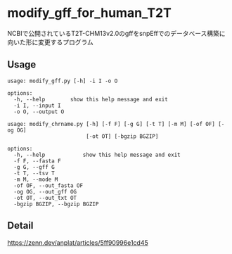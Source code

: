 # modify_gff_for_human_T2T
NCBIで公開されているT2T-CHM13v2.0のgffをsnpEffでのデータベース構築に向いた形に変更するプログラム

## Usage
```
usage: modify_gff.py [-h] -i I -o O

options:
  -h, --help        show this help message and exit
  -i I, --input I
  -o O, --output O
```

```
usage: modify_chrname.py [-h] [-f F] [-g G] [-t T] [-m M] [-of OF] [-og OG]
                         [-ot OT] [-bgzip BGZIP]

options:
  -h, --help            show this help message and exit
  -f F, --fasta F
  -g G, --gff G
  -t T, --tsv T
  -m M, --mode M
  -of OF, --out_fasta OF
  -og OG, --out_gff OG
  -ot OT, --out_txt OT
  -bgzip BGZIP, --bgzip BGZIP
```

## Detail

https://zenn.dev/anplat/articles/5ff90996e1cd45
